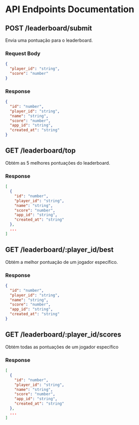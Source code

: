 # API Endpoints Documentation

## POST /leaderboard/submit

Envia uma pontuação para o leaderboard.

### Request Body

```json
{
  "player_id": "string",
  "score": "number"
}
```

### Response

```json
{
  "id": "number",
  "player_id": "string",
  "name": "string",
  "score": "number",
  "app_id": "string",
  "created_at": "string"
}
```

## GET /leaderboard/top

Obtém as 5 melhores pontuações do leaderboard.

### Response

```json
[
  {
    "id": "number",
    "player_id": "string",
    "name": "string",
    "score": "number",
    "app_id": "string",
    "created_at": "string"
  },
  ...
]
```

## GET /leaderboard/:player_id/best

Obtém a melhor pontuação de um jogador específico.

### Response

```json
{
  "id": "number",
  "player_id": "string",
  "name": "string",
  "score": "number",
  "app_id": "string",
  "created_at": "string"
}
```

## GET /leaderboard/:player_id/scores

Obtém todas as pontuações de um jogador específico

### Response

```json
[
  {
    "id": "number",
    "player_id": "string",
    "name": "string",
    "score": "number",
    "app_id": "string",
    "created_at": "string"
  },
  ...
]
```
